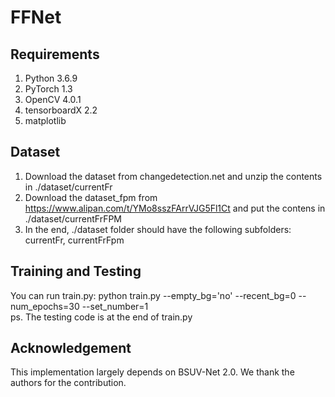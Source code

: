 # FFNet
## Requirements
1. Python 3.6.9 <br>
2. PyTorch 1.3 <br>
3. OpenCV 4.0.1 <br>
4. tensorboardX 2.2 <br>
5. matplotlib <br>
## Dataset
1. Download the dataset from changedetection.net and unzip the contents in ./dataset/currentFr <br>
2. Download the dataset_fpm from https://www.alipan.com/t/YMo8sszFArrVJG5Fl1Ct and put the contens in ./dataset/currentFrFPM <br>
3. In the end, ./dataset folder should have the following subfolders: currentFr, currentFrFpm
## Training and Testing
You can run train.py:
python train.py --empty_bg='no' --recent_bg=0 --num_epochs=30 --set_number=1 <br>
ps. The testing code is at the end of train.py 
## Acknowledgement
This implementation largely depends on BSUV-Net 2.0. We thank the authors for the contribution.
